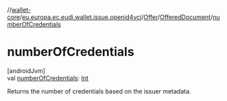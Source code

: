 //[wallet-core](../../../../index.md)/[eu.europa.ec.eudi.wallet.issue.openid4vci](../../index.md)/[Offer](../index.md)/[OfferedDocument](index.md)/[numberOfCredentials](number-of-credentials.md)

# numberOfCredentials

[androidJvm]\
val [numberOfCredentials](number-of-credentials.md): [Int](https://kotlinlang.org/api/latest/jvm/stdlib/kotlin-stdlib/kotlin/-int/index.html)

Returns the number of credentials based on the issuer metadata.
